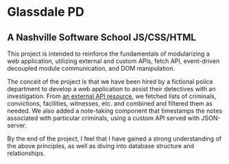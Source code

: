# Glassdale PD

## A Nashville Software School JS/CSS/HTML
This project is intended to reinforce the fundamentals of modularizing a web application, utilizing external and custom APIs, fetch API, event-driven decoupled module communication, and DOM manipulation.

The conceit of the project is that we have been hired by a fictional police department to develop a web application to assist their detectives with an investigation. From [an external API resource](http://criminals.glassdale.us), we fetched lists of criminals, convictions, facilities, witnesses, etc. and combined and filtered them as needed. We also added a note-taking component that timestamps the notes associated with particular criminals, using a custom API served with JSON-server.

By the end of the project, I feel that I have gained a strong understanding of the above principles, as well as diving into database structure and relationships.

